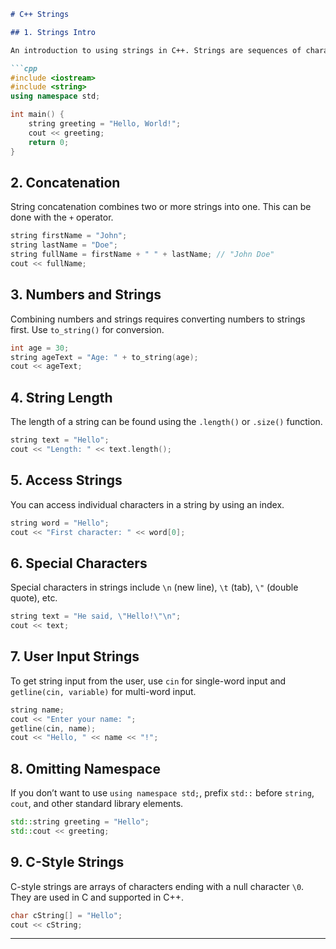 

```markdown
# C++ Strings

## 1. Strings Intro

An introduction to using strings in C++. Strings are sequences of characters, used for storing text. To work with strings, include the `<string>` library.

```cpp
#include <iostream>
#include <string>
using namespace std;

int main() {
    string greeting = "Hello, World!";
    cout << greeting;
    return 0;
}
```

## 2. Concatenation

String concatenation combines two or more strings into one. This can be done with the `+` operator.

```cpp
string firstName = "John";
string lastName = "Doe";
string fullName = firstName + " " + lastName; // "John Doe"
cout << fullName;
```

## 3. Numbers and Strings

Combining numbers and strings requires converting numbers to strings first. Use `to_string()` for conversion.

```cpp
int age = 30;
string ageText = "Age: " + to_string(age);
cout << ageText;
```

## 4. String Length

The length of a string can be found using the `.length()` or `.size()` function.

```cpp
string text = "Hello";
cout << "Length: " << text.length();
```

## 5. Access Strings

You can access individual characters in a string by using an index.

```cpp
string word = "Hello";
cout << "First character: " << word[0];
```

## 6. Special Characters

Special characters in strings include `\n` (new line), `\t` (tab), `\"` (double quote), etc.

```cpp
string text = "He said, \"Hello!\"\n";
cout << text;
```

## 7. User Input Strings

To get string input from the user, use `cin` for single-word input and `getline(cin, variable)` for multi-word input.

```cpp
string name;
cout << "Enter your name: ";
getline(cin, name);
cout << "Hello, " << name << "!";
```

## 8. Omitting Namespace

If you don’t want to use `using namespace std;`, prefix `std::` before `string`, `cout`, and other standard library elements.

```cpp
std::string greeting = "Hello";
std::cout << greeting;
```

## 9. C-Style Strings

C-style strings are arrays of characters ending with a null character `\0`. They are used in C and supported in C++.

```cpp
char cString[] = "Hello";
cout << cString;
```

---

